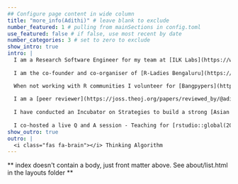 ```yaml
---
## Configure page content in wide column
title: "more_info(Adithi)" # leave blank to exclude
number_featured: 1 # pulling from mainSections in config.toml
use_featured: false # if false, use most recent by date
number_categories: 3 # set to zero to exclude
show_intro: true
intro: |
  I am a Research Software Engineer for my team at [ILK Labs](https://www.ilklabs.com/). My work involves building machine learning models, analysing data to solve environmental issues. I have become a data enthusiast lately. Since I have heavily benefited from the community my other focus areas are community outreach and open science. 
  
  I am the co-founder and co-organiser of [R-Ladies Bengaluru](https://twitter.com/RLadiesBLR), facilitator of Asian Cohort of [R4DS book club](https://twitter.com/R4DScommunity). I was a part of the Global organising team for Sponsorship, Program and Content and Code of Conduct Response team for the [useR! 2021](https://user2021.r-project.org/about/global-team/).    

  When not working with R communities I volunteer for [Bangpypers](https://bangalore.pythonindia.org/) (Bangalore Python users' group) and [PyCon India 2021](https://in.pycon.org/2021/about/). 
  
  I am a [peer reviewer](https://joss.theoj.org/papers/reviewed_by/@adithirgis) for Journal of Open Source Software.
  
  I have conducted an Incubator on Strategies to build a strong [Asian R community at useR! 2021](https://twitter.com/janani137/status/1412621919392874499), in order to achieve this [Janani Ravi](https://jravilab.github.io/) and I are working towards it, please contact us at [adithiru095@gmail.com]() to join or know more. 
  
  I co-hosted a live Q and A session - Teaching for [rstudio::global(2021)](https://www.rstudio.com/resources/rstudioglobal-2021/?category_ids=1753-teaching) and was the chair for Keynote at [useR! 2021](https://user2021.r-project.org/join/).
show_outro: true
outro: |
  <i class="fas fa-brain"></i> Thinking Algorithm 
---
```


** index doesn't contain a body, just front matter above.
See about/list.html in the layouts folder **
